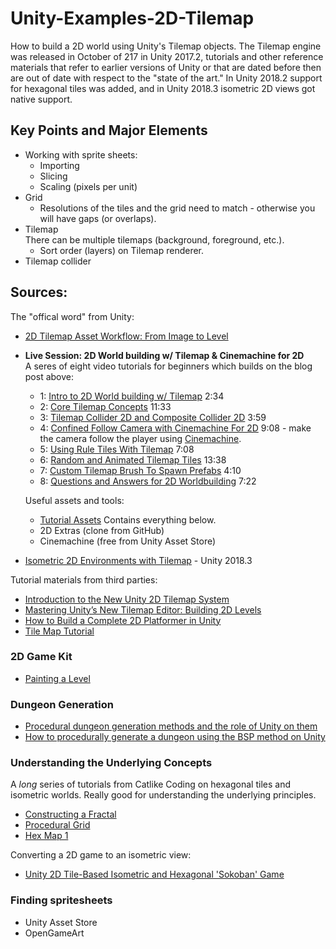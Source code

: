 # Unity-Examples-2D-Tilemap

How to build a 2D world using Unity's Tilemap objects. The Tilemap engine was released in October of 217 in Unity 2017.2, tutorials and other reference materials that refer to earlier versions of Unity or that are dated before then are out of date with respect to the "state of the art." In Unity 2018.2 support for hexagonal tiles was added, and in Unity 2018.3 isometric 2D views got native support.

## Key Points and Major Elements

* Working with sprite sheets:
  - Importing
  - Slicing
  - Scaling (pixels per unit)
* Grid
  - Resolutions of the tiles and the grid need to match - otherwise you will have gaps (or overlaps).
* Tilemap  
  There can be multiple tilemaps (background, foreground, etc.).
  - Sort order (layers) on Tilemap renderer.
* Tilemap collider

## Sources:

The "offical word" from Unity:

* [2D Tilemap Asset Workflow: From Image to Level](https://blogs.unity3d.com/2018/01/25/2d-tilemap-asset-workflow-from-image-to-level/)
* **Live Session: 2D World building w/ Tilemap & Cinemachine for 2D**  
  A seres of eight video tutorials for beginners which builds on the blog post above:
  - 1: [Intro to 2D World building w/ Tilemap](https://unity3d.com/learn/tutorials/topics/2d-game-creation/intro-2d-world-building-w-tilemap) 2:34
  - 2: [Core Tilemap Concepts](https://unity3d.com/learn/tutorials/topics/2d-game-creation/core-tilemap-concepts?playlist=17093) 11:33
  - 3: [Tilemap Collider 2D and Composite Collider 2D](https://unity3d.com/learn/tutorials/topics/2d-game-creation/tilemap-collider-2d-and-composite-collider-2d?playlist=17093) 3:59
  - 4: [Confined Follow Camera with Cinemachine For 2D](https://unity3d.com/learn/tutorials/topics/2d-game-creation/confined-follow-camera-cinemachine-2d?playlist=17093) 9:08 - make the camera follow the player using [Cinemachine]().  
  - 5: [Using Rule Tiles With Tilemap](https://unity3d.com/learn/tutorials/topics/2d-game-creation/using-rule-tiles-tilemap?playlist=17093) 7:08
  - 6: [Random and Animated Tilemap Tiles](https://unity3d.com/learn/tutorials/topics/2d-game-creation/random-and-animated-tilemap-tiles?playlist=17093) 13:38
  - 7: [Custom Tilemap Brush To Spawn Prefabs](https://unity3d.com/learn/tutorials/topics/2d-game-creation/custom-tilemap-brush-spawn-prefabs?playlist=17093) 4:10
  - 8: [Questions and Answers for 2D Worldbuilding](https://unity3d.com/learn/tutorials/topics/2d-game-creation/questions-and-answers-2d-worldbuilding?playlist=17093) 7:22
  
  Useful assets and tools:
  - [Tutorial Assets](http://bit.ly/tilemaplive) Contains everything below.
  - []() 2D Extras (clone from GitHub)
  - []() Cinemachine (free from Unity Asset Store)
* [Isometric 2D Environments with Tilemap](https://blogs.unity3d.com/2019/03/18/isometric-2d-environments-with-tilemap/) - Unity 2018.3

Tutorial materials from third parties:

* [Introduction to the New Unity 2D Tilemap System](https://www.raywenderlich.com/23-introduction-to-the-new-unity-2d-tilemap-system)
* [Mastering Unity’s New Tilemap Editor: Building 2D Levels](https://gamedevacademy.org/mastering-unitys-new-tilemap-editor-building-2d-levels/)
* [How to Build a Complete 2D Platformer in Unity](https://gamedevacademy.org/how-to-build-a-complete-2d-platformer-in-unity/)
* [Tile Map Tutorial](https://www.2dtoolkit.com/doc/2.5/tilemap/tutorial.html)

### 2D Game Kit

* [Painting a Level](https://unity3d.com/learn/tutorials/projects/2d-game-kit/painting-level)

### Dungeon Generation

* [Procedural dungeon generation methods and the role of Unity on them](https://bladecast.pro/unity-tutorial/dungeon-prcedural-generation-overview-unity-2018)
* [How to procedurally generate a dungeon using the BSP method on Unity](https://bladecast.pro/unity-tutorial/how-to-procedurally-generate-a-dungeon-bsp-method-unity-tilemap)

### Understanding the Underlying Concepts

A *long* series of tutorials from Catlike Coding on hexagonal tiles and isometric worlds. Really good for understanding the underlying principles.

* [Constructing a Fractal](https://catlikecoding.com/unity/tutorials/constructing-a-fractal/)
* [Procedural Grid](https://catlikecoding.com/unity/tutorials/procedural-grid/)
* [Hex Map 1](https://catlikecoding.com/unity/tutorials/hex-map/part-1/)

Converting a 2D game to an isometric view:

* [Unity 2D Tile-Based Isometric and Hexagonal 'Sokoban' Game](https://gamedevelopment.tutsplus.com/tutorials/unity-2d-tile-based-isometric-and-hexagonal-sokoban-game--cms-29715)

### Finding spritesheets

* Unity Asset Store
* OpenGameArt
